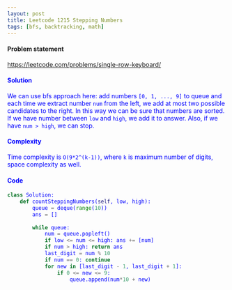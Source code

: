 ```yaml
---
layout: post
title: Leetcode 1215 Stepping Numbers
tags: [bfs, backtracking, math]
---
```


#### Problem statement

<a href="https://leetcode.com/problems/single-row-keyboard/"> <font color = blue>https://leetcode.com/problems/single-row-keyboard/

#### Solution
We can use bfs approach here: add numbers `[0, 1, ..., 9]` to queue and each time we extract number `num` from the left, we add at most two possible candidates to the right. In this way we can be sure that numbers are sorted. If we have number between `low` and `high`, we add it to answer. Also, if we have `num > high`, we can stop.

#### Complexity
Time complexity is `O(9*2^(k-1))`, where `k` is maximum number of digits, space complexity as well.

#### Code
```python
class Solution:
    def countSteppingNumbers(self, low, high):
        queue = deque(range(10))
        ans = []
        
        while queue:
            num = queue.popleft()
            if low <= num <= high: ans += [num]
            if num > high: return ans
            last_digit = num % 10
            if num == 0: continue
            for new in [last_digit - 1, last_digit + 1]:
                if 0 <= new <= 9:
                    queue.append(num*10 + new)
```

